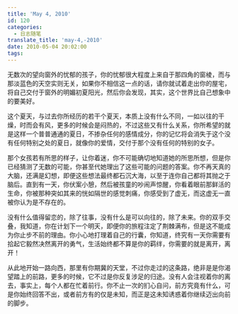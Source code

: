```yaml
---
title: 'May 4, 2010'
id: 120
categories:
  - 日志随笔
translate_title: 'may-4,-2010'
date: 2010-05-04 20:02:00
tags:
---
```


无数次的望向窗外的忧郁的孩子，你的忧郁很大程度上来自于那四角的窗棱，而与那淡蓝色的天空实则无关，如果你不相信这一点的话，请你就试着走出你的屋宅，将自己交付于窗外的明媚初夏阳光，然后你会发现，其实，这个世界比自己想象中的要美好。

这个夏天，与过去你所经历的若干个夏天，本质上没有什么不同，一如以往的干燥，时而会有风，更多的时候会是闷热的，不过这些又有什么关系，你所希望的就是这样一个普普通通的夏日，不掺杂任何的感情成分，你的记忆将会消失于这个没有任何特别之处的夏日，就像你的爱情，交付于那个没有任何的特别的女子。

那个女孩若有所思的样子，让你着迷，你不可能确切地知道她的所思所想，但是你已经猜测了无数的可能，你甚至代她理出了这些可能的问题的答案。你不再天真的大脑，还满是幻想，即便这些想法最终都石沉大海，以至于连你自己都将其抛之于脑后。直到有一天，你伏案小憩，然后被孩童的吵闹声惊醒，你看着眼前那鲜活的生命，你被那种突如其来的恍如隔世的感觉刺痛，你感受到了虚无，而这虚无一直被你认为是不存在的。

没有什么值得留恋的，除了往事，没有什么是可以向往的，除了未来。你的双手交叠，我知道，你在计划下一个明天，即便你的旅程注定了荆棘满布，但是这不能成为你止步不前的理由。你小心地打理着自己的行囊，你知道，终究有一天你需要有拾起它毅然决然离开的勇气，生活始终都不算是你的羁绊，你需要的就是离开，离开！

从此地开始一路向西，那里有你期冀的天堂，不过你走过的这条路，绝非是是你渴望踏上的前路，更多的时候，它不过是你反复涉足的归途。没有人会注视着你的离去，事实上，每个人都在忙着前行。你不止一次的扪心自问，前方究竟有什么，可是你始终回答不出，或者前方有的仅是未知，而正是这未知诱惑着你继续迈出向前的脚步。